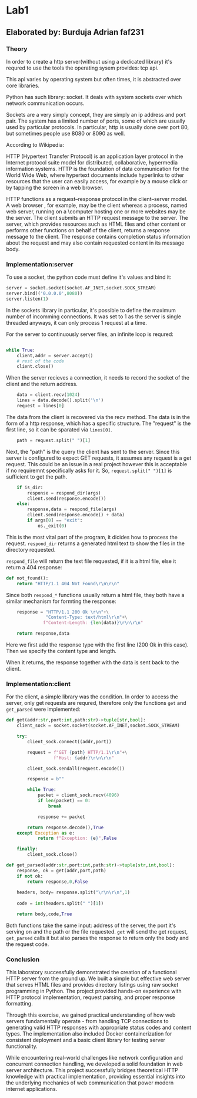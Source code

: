 # Lab1

## Elaborated by: Burduja Adrian faf231

### Theory
In order to create a http server(without using a dedicated library) it's requred to use the tools the operating
sysem provides: tcp api.

This api varies by operating system but often times, it is abstracted over core libraries.

Python has such library: socket. It deals with system sockets over which network communication occurs.

Sockets are a very simply concept, they are simply an ip address and port pair. 
The system has a limited number of ports, some of which are usually used by particular protocols. In particular, http is usually done over port 80, but sometimes people use 8080 or 8090 as well.

According to Wikipedia:

HTTP (Hypertext Transfer Protocol) is an application layer protocol in the Internet 
protocol suite model for distributed, collaborative, hypermedia information systems. 
HTTP is the foundation of data communication for the World Wide Web, where hypertext 
documents include hyperlinks to other resources that the user can easily access, for
example by a mouse click or by tapping the screen in a web browser.

HTTP functions as a request–response protocol in the client–server model. A web browser
, for example, may be the client whereas a process, named web server, running on a 
\computer hosting one or more websites may be the server. The client submits an HTTP 
request message to the server. The server, which provides resources such as HTML files
and other content or performs other functions on behalf of the client, returns a 
response message to the client. The response contains completion status information 
about the request and may also contain requested content in its message body.
### Implementation:server

To use a socket, the python code must define it's values and bind it:
```main.py
server = socket.socket(socket.AF_INET,socket.SOCK_STREAM)
server.bind(('0.0.0.0',8080))
server.listen(1)
```

In the sockets library in particular, it's possible to define the maximum number of 
incomming connections. It was set to 1 as the server is single threaded anyways, it 
can only process 1 request at a time.

For the server to continuously server files, an infinite loop is requred:
```main.py

while True:
    client,addr = server.accept()
    # rest of the code
    client.close()

```

When the server recieves a connection, it needs to record the socket of the client and 
the return address.

```main.py
    data = client.recv(1024)
    lines = data.decode().split('\n')
    request = lines[0]
```


The data from the client is recovered via the recv method. The data is in the form of 
a http response, which has a specific structure. The "request" is the first line, so
it can be sparated via ```lines[0]```.

```main.py
    path = request.split(" ")[1]
```

Next, the "path" is the query the client has sent to the server. Since this server is 
configured to expect GET requests, it assumes any request is a get request. This could
be an issue in a real project however this is acceptable if no requiremnt specifically
asks for it. So, ```request.split(" ")[1]``` is sufficient to get the path.

```main.py
    if is_dir:
        response = respond_dir(args)
        client.send(response.encode())
    else:
        response,data = respond_file(args)
        client.send(response.encode() + data)
        if args[0] == "exit":
            os._exit(0)
```

This is the most vital part of the program, it dicides how to process the request.
```respond_dir``` returns a generated html text to show the files in the directory
requested.

```respond_file``` will return the text file requested, if it is a html file, else
it return a 404 response:
```main.py
def not_found():
    return "HTTP/1.1 404 Not Found\r\n\r\n"
```

Since both ```respond_*``` functions usually return a html file, they both have a 
similar mechanism for formting the response:
```main.py
    response = "HTTP/1.1 200 Ok \r\n"+\
               "Content-Type: text/html\r\n"+\
              f"Content-Length: {len(data)}\r\n\r\n"

    return response,data
```

Here we first add the response type with the first line (200 Ok in this case).
Then we specify the content type and length.

When it returns, the response together with the data is sent back to the client.


### Implementation:client

For the client, a simple library was the condition. In order to access the server,
only get requests are requred, therefore only the functions ```get``` and 
```get_parsed``` were implemented:

```client.py
def get(addr:str,port:int,path:str)->tuple[str,bool]:
    client_sock = socket.socket(socket.AF_INET,socket.SOCK_STREAM)

    try:
        client_sock.connect((addr,port))

        request = f"GET {path} HTTP/1.1\r\n"+\
                  f"Host: {addr}\r\n\r\n"

        client_sock.sendall(request.encode())

        response = b""

        while True:
            packet = client_sock.recv(4096)
            if len(packet) == 0:
                break

            response += packet

        return response.decode(),True
    except Exception as e:
            return f"Exception: {e}",False

    finally:
        client_sock.close()

def get_parsed(addr:str,port:int,path:str)->tuple[str,int,bool]:
    response, ok = get(addr,port,path)
    if not ok:
        return response,0,False
    
    headers, body= response.split("\r\n\r\n",1)
    
    code = int(headers.split(" ")[1])

    return body,code,True
```

Both functions take the same input: address of the server, the port it's serving on 
and the path or the file requested. ```get``` will send the get request, 
```get_parsed``` calls it but also parses the response to return only the body and the
request code.


### Conclusion
This laboratory successfully demonstrated the creation of a functional HTTP server from the ground up. We built a simple but effective web server that serves HTML files and provides directory listings using raw socket programming in Python. The project provided hands-on experience with HTTP protocol implementation, request parsing, and proper response formatting.

Through this exercise, we gained practical understanding of how web servers fundamentally operate - from handling TCP connections to generating valid HTTP responses with appropriate status codes and content types. The implementation also included Docker containerization for consistent deployment and a basic client library for testing server functionality.

While encountering real-world challenges like network configuration and concurrent connection handling, we developed a solid foundation in web server architecture. This project successfully bridges theoretical HTTP knowledge with practical implementation, providing essential insights into the underlying mechanics of web communication that power modern internet applications.




